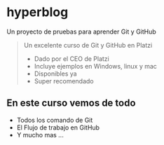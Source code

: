 # hyperblog

Un proyecto de pruebas para aprender Git y GitHub

> Un excelente curso de Git y GitHub en Platzi
> - Dado por el CEO de Platzi
> - Incluye ejemplos en Windows, linux y mac
> - Disponibles ya
> - Super recomendado

## En este curso vemos de todo
* Todos los comando de Git
* El Flujo de trabajo en GitHub
* Y mucho mas ...
